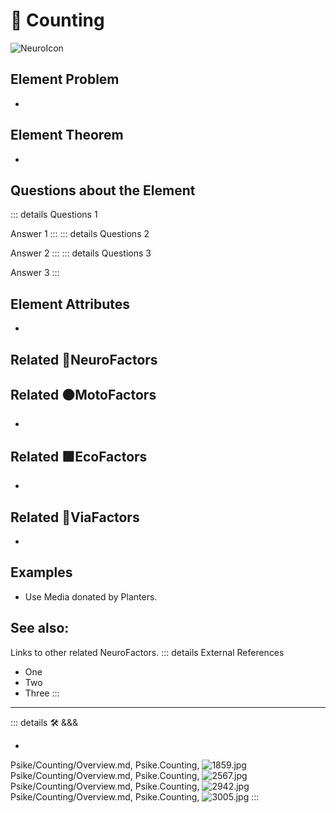 
# 💜 <psike>Counting</psike>

![NeuroIcon](/Psike/Neuro_Icon.png)

## Element Problem

-

## Element Theorem

-

## Questions about the Element

::: details Questions 1

Answer 1
:::
::: details Questions 2

Answer 2
:::
::: details Questions 3

Answer 3
:::

## Element Attributes

-



## Related 💜<psike>NeuroFactors</psike>

## Related 🟠<move>MotoFactors</move>

-

## Related 🟩<eko>EcoFactors</eko>

-

## Related 🔻<via>ViaFactors</via>

-

## Examples

- Use Media donated by Planters.

## See also:

Links to other related NeuroFactors.
::: details External References

- One
- Two
- Three
:::

---

<!-- =================================================== -->
<!-- =================================================== -->
<!-- =================================================== -->
<!-- =================================================== -->
<!-- =================================================== -->
::: details 🛠 <dev>&&&</dev>

-

Psike/Counting/Overview.md, <dev>Psike.Counting</dev>, ![1859.jpg](/PaperPhoto/1859.jpg)
Psike/Counting/Overview.md, <dev>Psike.Counting</dev>, ![2567.jpg](/PaperPhoto/2567.jpg)
Psike/Counting/Overview.md, <dev>Psike.Counting</dev>, ![2942.jpg](/PaperPhoto/2942.jpg)
Psike/Counting/Overview.md, <dev>Psike.Counting</dev>, ![3005.jpg](/PaperPhoto/3005.jpg)
:::

